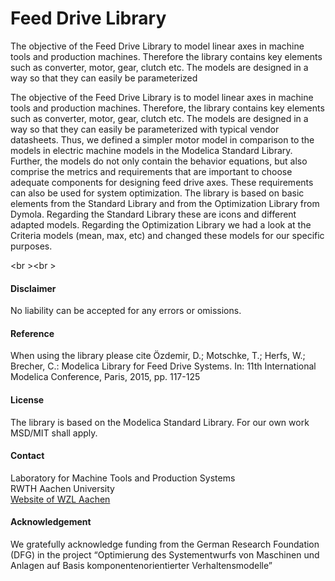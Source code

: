# Feed Drive Library
<p>
The objective of the Feed Drive Library to model linear axes in machine tools and production machines. Therefore the library contains key elements such as converter, motor, gear, clutch etc. 
The models are designed in a way so that they can easily be parameterized
</p>

The objective of the Feed Drive Library is to model linear axes in machine tools and production machines. Therefore, the library contains key elements such as converter, motor, gear, clutch etc. 
The models are designed in a way so that they can easily be parameterized with typical vendor datasheets. Thus, we defined a simpler motor model in comparison to the models in electric machine models in the Modelica Standard Library. Further, the models do not only contain the behavior equations, but also comprise the metrics and requirements that are important to choose adequate components for designing feed drive axes. These requirements can also be used for system optimization.
The library is based on basic elements from the Standard Library and from the Optimization Library from Dymola. Regarding the Standard Library these are icons and different adapted models. Regarding the Optimization Library we had a look at the Criteria models (mean, max, etc) and changed these models for our specific purposes.

<br \><br \>
<h4>
Disclaimer
</h4>
No liability can be accepted for any errors or omissions.
<h4>
Reference
</h4>
When using the library please cite 
Özdemir, D.; Motschke, T.; Herfs, W.; Brecher, C.: Modelica Library for Feed Drive Systems. In: 11th International Modelica Conference, Paris, 2015, pp. 117-125
<h4>
License
</h4>
The library is based on the Modelica Standard Library. For our own work MSD/MIT shall apply. 
<h4>
Contact
</h4>
Laboratory for Machine Tools and Production Systems<br \>
RWTH Aachen University<br \>
<a href='http://www.wzl.rwth-aachen.de' >Website of WZL Aachen</a>
<h4>
Acknowledgement
</h4>
We gratefully acknowledge funding from the German Research Foundation (DFG) in the project &ldquo;Optimierung des Systementwurfs von Maschinen und Anlagen auf Basis komponentenorientierter Verhaltensmodelle&rdquo;
</html>
